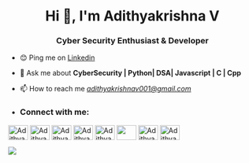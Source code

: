 <h1 align="center">Hi 👋, I'm Adithyakrishna V</h1>
<h3 align="center"> Cyber Security Enthusiast & Developer </h3>

- 😊 Ping me on [Linkedin](https://www.linkedin.com/in/adithyakrishna-v-9675a2213/)

- 💬 Ask me about **CyberSecurity | Python| DSA| Javascript | C | Cpp**

- 📫 How to reach me *adithyakrishnav001@gmail.com*

- <h3 align="left">Connect with me:</h3>

<a href="https://www.linkedin.com/in/adithyakrishna-v-9675a2213/" target="_blank" ><img align="center" src="https://user-images.githubusercontent.com/84318379/205428312-281affe0-b3d4-4615-9d9c-c3444715c5f1.png" alt="AdithyakrishnaV" height="30" width="40" /></a>
<a href="https://www.youtube.com/channel/UCR9txckubHGilBvNGvud_dg" ><img align="center" src="https://user-images.githubusercontent.com/84318379/205428386-957a9320-9544-41b3-96fc-e1ea3f17c8f0.png" alt="AdithyakrishnaV" height="30" width="40" /></a>
<a href="https://www.hackerrank.com/Adithyakrishna_V?hr_r=1" ><img align="center" src="https://user-images.githubusercontent.com/84318379/205428337-7818fab3-8eab-42e1-b6c1-55c7831584b3.png" alt="AdithyakrishnaV" height="30" width="40" /></a>
<a href="https://leetcode.com/AdithyakrishnaV/" ><img align="center" src="https://user-images.githubusercontent.com/84318379/205428359-d0335873-8605-4081-8baa-918dc7a1657b.png" alt="AdithyakrishnaV" height="30" width="40" /></a>
<a href="https://tryhackme.com/p/adi01" target="_blank"><img align="center" src="https://user-images.githubusercontent.com/84318379/205346902-01601d9e-c1b6-4267-9b26-b307c998b1cf.png" alt="AdithyakrishnaV" height="30" width="40" /></a>
<a href="https://stackoverflow.com/users/21554009/adithyakrishna-v" target="_blank"><img align="center" src="https://user-images.githubusercontent.com/84318379/229430154-e080940e-a681-42d4-8b12-d19945f0f034.png" height="30" width="40" /></a>
<a href="https://medium.com/@adithyakrishnav001" target="_blank"><img align="center" src="https://user-images.githubusercontent.com/84318379/205459968-2a2aebda-73a6-478e-816a-1894a558fdac.jpeg" alt="AdithyakrishnaV" height="30" width="40" /></a>
<a href="https://app.hackthebox.com/profile/931420" target="_blank"><img align="center" src="https://user-images.githubusercontent.com/84318379/227407551-045bb66e-807a-4c34-b904-e2cdd1df8f42.png" alt="AdithyakrishnaV" height="30" width="40" /></a>

  <img src="https://github-read-medium-git-main.pahlevikun.vercel.app/latest?username=adithyakrishnav001&theme=react" >

<!---
AdithyakrishnaV/AdithyakrishnaV is a ✨ special ✨ repository because its `README.md` (this file) appears on your GitHub profile.
You can click the Preview link to take a look at your changes.
--->
